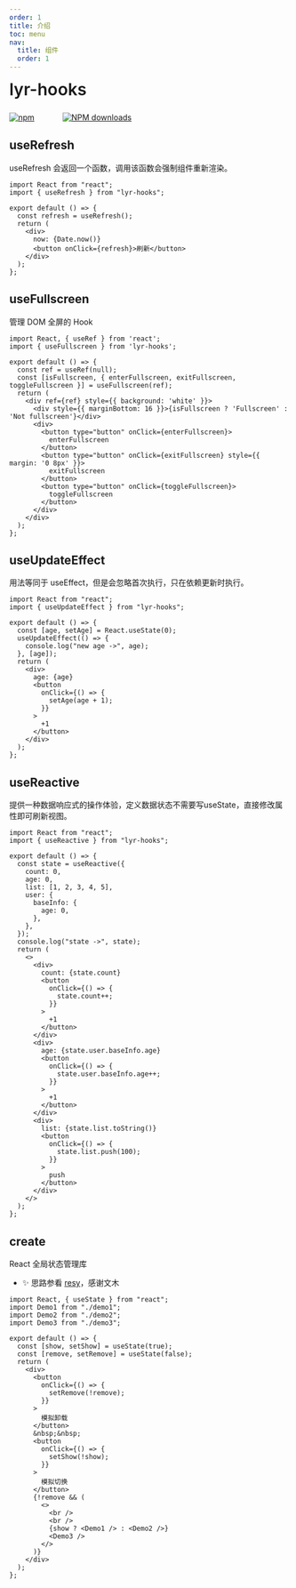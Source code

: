 ```yaml
---
order: 1
title: 介绍
toc: menu
nav:
  title: 组件
  order: 1
---
```


<div style="display:flex;align-items:center;margin-bottom:24px">
  <span style="font-size:30px;font-weight:600;display:inline-block;">lyr-hooks</span>
</div>
<p style="display:flex;justify-content:space-between;width:220px">
  <a href="https://npmmirror.com/package/lyr-hooks">
    <img alt="npm" src="https://img.shields.io/npm/dw/lyr-hooks">
  </a>
  <a href="https://npmmirror.com/package/lyr-hooks">
    <img alt="NPM downloads" src="https://img.shields.io/npm/v/lyr-hooks.svg">
  </a>
</p>

## useRefresh

<Alert>
  useRefresh 会返回一个函数，调用该函数会强制组件重新渲染。
</Alert>

```tsx
import React from "react";
import { useRefresh } from "lyr-hooks";

export default () => {
  const refresh = useRefresh();
  return (
    <div>
      now: {Date.now()}
      <button onClick={refresh}>刷新</button>
    </div>
  );
};
```

## useFullscreen

<Alert>
  管理 DOM 全屏的 Hook
</Alert>

```tsx
import React, { useRef } from 'react';
import { useFullscreen } from 'lyr-hooks';

export default () => {
  const ref = useRef(null);
  const [isFullscreen, { enterFullscreen, exitFullscreen, toggleFullscreen }] = useFullscreen(ref);
  return (
    <div ref={ref} style={{ background: 'white' }}>
      <div style={{ marginBottom: 16 }}>{isFullscreen ? 'Fullscreen' : 'Not fullscreen'}</div>
      <div>
        <button type="button" onClick={enterFullscreen}>
          enterFullscreen
        </button>
        <button type="button" onClick={exitFullscreen} style={{ margin: '0 8px' }}>
          exitFullscreen
        </button>
        <button type="button" onClick={toggleFullscreen}>
          toggleFullscreen
        </button>
      </div>
    </div>
  );
};
```

## useUpdateEffect

<Alert>
  用法等同于 useEffect，但是会忽略首次执行，只在依赖更新时执行。
</Alert>

```tsx
import React from "react";
import { useUpdateEffect } from "lyr-hooks";

export default () => {
  const [age, setAge] = React.useState(0);
  useUpdateEffect(() => {
    console.log("new age ->", age);
  }, [age]);
  return (
    <div>
      age: {age}
      <button
        onClick={() => {
          setAge(age + 1);
        }}
      >
        +1
      </button>
    </div>
  );
};
```

## useReactive

<Alert>
  提供一种数据响应式的操作体验，定义数据状态不需要写useState，直接修改属性即可刷新视图。
</Alert>

```tsx
import React from "react";
import { useReactive } from "lyr-hooks";

export default () => {
  const state = useReactive({
    count: 0,
    age: 0,
    list: [1, 2, 3, 4, 5],
    user: {
      baseInfo: {
        age: 0,
      },
    },
  });
  console.log("state ->", state);
  return (
    <>
      <div>
        count: {state.count}
        <button
          onClick={() => {
            state.count++;
          }}
        >
          +1
        </button>
      </div>
      <div>
        age: {state.user.baseInfo.age}
        <button
          onClick={() => {
            state.user.baseInfo.age++;
          }}
        >
          +1
        </button>
      </div>
      <div>
        list: {state.list.toString()}
        <button
          onClick={() => {
            state.list.push(100);
          }}
        >
          push
        </button>
      </div>
    </>
  );
};
```

## create

<Alert>
  React 全局状态管理库
</Alert>

- ✨ 思路参看 [resy](https://github.sheincorp.cn/lsbFlying/resy)，感谢文木

```tsx
import React, { useState } from "react";
import Demo1 from "./demo1";
import Demo2 from "./demo2";
import Demo3 from "./demo3";

export default () => {
  const [show, setShow] = useState(true);
  const [remove, setRemove] = useState(false);
  return (
    <div>
      <button
        onClick={() => {
          setRemove(!remove);
        }}
      >
        模拟卸载
      </button>
      &nbsp;&nbsp;
      <button
        onClick={() => {
          setShow(!show);
        }}
      >
        模拟切换
      </button>
      {!remove && (
        <>
          <br />
          <br />
          {show ? <Demo1 /> : <Demo2 />}
          <Demo3 />
        </>
      )}
    </div>
  );
};
```
